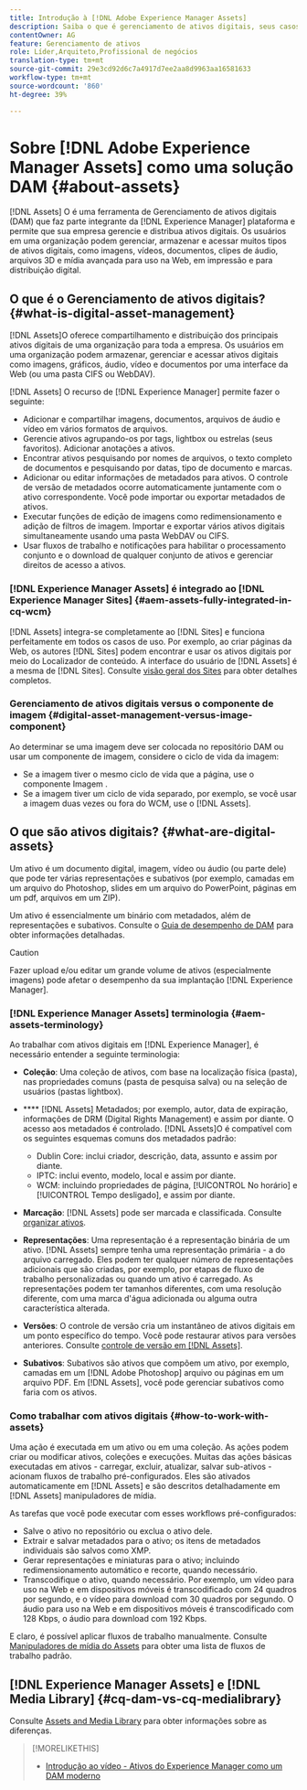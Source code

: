 ```yaml
---
title: Introdução à [!DNL Adobe Experience Manager Assets]
description: Saiba o que é gerenciamento de ativos digitais, seus casos de uso e a oferta  [!DNL Adobe Experience Manager Asset] .
contentOwner: AG
feature: Gerenciamento de ativos
role: Líder,Arquiteto,Profissional de negócios
translation-type: tm+mt
source-git-commit: 29e3cd92d6c7a4917d7ee2aa8d9963aa16581633
workflow-type: tm+mt
source-wordcount: '860'
ht-degree: 39%

---
```



# Sobre [!DNL Adobe Experience Manager Assets] como uma solução DAM {#about-assets}

[!DNL Assets] O é uma ferramenta de Gerenciamento de ativos digitais (DAM) que faz parte integrante da  [!DNL Experience Manager] plataforma e permite que sua empresa gerencie e distribua ativos digitais. Os usuários em uma organização podem gerenciar, armazenar e acessar muitos tipos de ativos digitais, como imagens, vídeos, documentos, clipes de áudio, arquivos 3D e mídia avançada para uso na Web, em impressão e para distribuição digital.

## O que é o Gerenciamento de ativos digitais? {#what-is-digital-asset-management}

[!DNL Assets]O oferece compartilhamento e distribuição dos principais ativos digitais de uma organização para toda a empresa. Os usuários em uma organização podem armazenar, gerenciar e acessar ativos digitais como imagens, gráficos, áudio, vídeo e documentos por uma interface da Web (ou uma pasta CIFS ou WebDAV).

[!DNL Assets] O recurso de  [!DNL Experience Manager] permite fazer o seguinte:

* Adicionar e compartilhar imagens, documentos, arquivos de áudio e vídeo em vários formatos de arquivos.
* Gerencie ativos agrupando-os por tags, lightbox ou estrelas (seus favoritos). Adicionar anotações a ativos.
* Encontrar ativos pesquisando por nomes de arquivos, o texto completo de documentos e pesquisando por datas, tipo de documento e marcas.
* Adicionar ou editar informações de metadados para ativos. O controle de versão de metadados ocorre automaticamente juntamente com o ativo correspondente. Você pode importar ou exportar metadados de ativos.
* Executar funções de edição de imagens como redimensionamento e adição de filtros de imagem. Importar e exportar vários ativos digitais simultaneamente usando uma pasta WebDAV ou CIFS.
* Usar fluxos de trabalho e notificações para habilitar o processamento conjunto e o download de qualquer conjunto de ativos e gerenciar direitos de acesso a ativos.

### [!DNL Experience Manager Assets] é integrado ao  [!DNL Experience Manager Sites] {#aem-assets-fully-integrated-in-cq-wcm}

[!DNL Assets] integra-se completamente ao  [!DNL Sites] e funciona perfeitamente em todos os casos de uso. Por exemplo, ao criar páginas da Web, os autores [!DNL Sites] podem encontrar e usar os ativos digitais por meio do Localizador de conteúdo. A interface do usuário de [!DNL Assets] é a mesma de [!DNL Sites]. Consulte [visão geral dos Sites](/help/sites-authoring/qg-page-authoring.md) para obter detalhes completos.

<!-- TBD: Update image for branding 

![screen_shot_2012-04-17at15946pm](assets/screen_shot_2012-04-17at15946pm.png) ![screen_shot_2012-04-17at20100pm](assets/screen_shot_2012-04-17at20100pm.png)

Assets managed within [!DNL Experience Manager] DAM can then be accessed via the content finder of WCM:

![screen_shot_2012-04-17at20214pm](assets/screen_shot_2012-04-17at20214pm.png) -->

### Gerenciamento de ativos digitais versus o componente de imagem {#digital-asset-management-versus-image-component}

Ao determinar se uma imagem deve ser colocada no repositório DAM ou usar um componente de imagem, considere o ciclo de vida da imagem:

* Se a imagem tiver o mesmo ciclo de vida que a página, use o componente Imagem .
* Se a imagem tiver um ciclo de vida separado, por exemplo, se você usar a imagem duas vezes ou fora do WCM, use o [!DNL Assets].

## O que são ativos digitais? {#what-are-digital-assets}

Um ativo é um documento digital, imagem, vídeo ou áudio (ou parte dele) que pode ter várias representações e subativos (por exemplo, camadas em um arquivo do Photoshop, slides em um arquivo do PowerPoint, páginas em um pdf, arquivos em um ZIP).

Um ativo é essencialmente um binário com metadados, além de representações e subativos. Consulte o [Guia de desempenho de DAM](/help/sites-deploying/assets-performance-sizing.md) para obter informações detalhadas.

>[!CAUTION]
>
>Fazer upload e/ou editar um grande volume de ativos (especialmente imagens) pode afetar o desempenho da sua implantação [!DNL Experience Manager].

### [!DNL Experience Manager Assets] terminologia  {#aem-assets-terminology}

Ao trabalhar com ativos digitais em [!DNL Experience Manager], é necessário entender a seguinte terminologia:

* **Coleção**: Uma coleção de ativos, com base na localização física (pasta), nas propriedades comuns (pasta de pesquisa salva) ou na seleção de usuários (pastas lightbox).

* **** [!DNL Assets] Metadados; por exemplo, autor, data de expiração, informações de DRM (Digital Rights Management) e assim por diante. O acesso aos metadados é controlado. [!DNL Assets]O é compatível com os seguintes esquemas comuns dos metadados padrão:

   * Dublin Core: inclui criador, descrição, data, assunto e assim por diante.
   * IPTC: inclui evento, modelo, local e assim por diante.
   * WCM: incluindo propriedades de página, [!UICONTROL No horário] e [!UICONTROL Tempo desligado], e assim por diante.

* **Marcação**:  [!DNL Assets] pode ser marcada e classificada. Consulte [organizar ativos](/help/assets/organize-assets.md).

* **Representações**: Uma representação é a representação binária de um ativo. [!DNL Assets] sempre tenha uma representação primária - a do arquivo carregado. Eles podem ter qualquer número de representações adicionais que são criadas, por exemplo, por etapas de fluxo de trabalho personalizadas ou quando um ativo é carregado. As representações podem ter tamanhos diferentes, com uma resolução diferente, com uma marca d&#39;água adicionada ou alguma outra característica alterada.

* **Versões**: O controle de versão cria um instantâneo de ativos digitais em um ponto específico do tempo. Você pode restaurar ativos para versões anteriores. Consulte [controle de versão em [!DNL Assets]](managing-assets-touch-ui.md#asset-versioning).

* **Subativos**: Subativos são ativos que compõem um ativo, por exemplo, camadas em um  [!DNL Adobe Photoshop] arquivo ou páginas em um arquivo PDF. Em [!DNL Assets], você pode gerenciar subativos como faria com os ativos.

### Como trabalhar com ativos digitais {#how-to-work-with-assets}

Uma ação é executada em um ativo ou em uma coleção. As ações podem criar ou modificar ativos, coleções e execuções. Muitas das ações básicas executadas em ativos - carregar, excluir, atualizar, salvar sub-ativos - acionam fluxos de trabalho pré-configurados. Eles são ativados automaticamente em [!DNL Assets] e são descritos detalhadamente em [!DNL Assets] manipuladores de mídia.

As tarefas que você pode executar com esses workflows pré-configurados:

* Salve o ativo no repositório ou exclua o ativo dele.
* Extrair e salvar metadados para o ativo; os itens de metadados individuais são salvos como XMP.
* Gerar representações e miniaturas para o ativo; incluindo redimensionamento automático e recorte, quando necessário.
* Transcodifique o ativo, quando necessário. Por exemplo, um vídeo para uso na Web e em dispositivos móveis é transcodificado com 24 quadros por segundo, e o vídeo para download com 30 quadros por segundo. O áudio para uso na Web e em dispositivos móveis é transcodificado com 128 Kbps, o áudio para download com 192 Kbps.

E claro, é possível aplicar fluxos de trabalho manualmente. Consulte [Manipuladores de mídia do Assets](media-handlers.md) para obter uma lista de fluxos de trabalho padrão.

## [!DNL Experience Manager Assets] e  [!DNL Media Library] {#cq-dam-vs-cq-medialibrary}

Consulte [Assets and Media Library](medialibrary.md) para obter informações sobre as diferenças.

>[!MORELIKETHIS]
>
>* [Introdução ao vídeo - Ativos do Experience Manager como um DAM moderno](https://www.youtube.com/watch?v=PBwQqZgC-yo)

